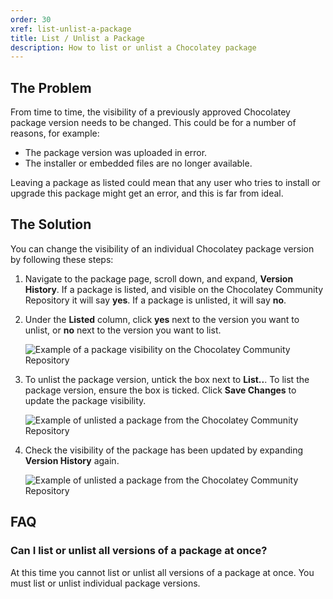 ```yaml
---
order: 30
xref: list-unlist-a-package
title: List / Unlist a Package
description: How to list or unlist a Chocolatey package
---
```


## The Problem

From time to time, the visibility of a previously approved Chocolatey package version needs to be changed. This could be for a number of reasons, for example:

* The package version was uploaded in error.
* The installer or embedded files are no longer available.

Leaving a package as listed could mean that any user who tries to install or upgrade this package might get an error, and this is far from ideal.

## The Solution

You can change the visibility of an individual Chocolatey package version by following these steps:

1. Navigate to the package page, scroll down, and expand, **Version History**. If a package is listed, and visible on the Chocolatey Community Repository it will say **yes**. If a package is unlisted, it will say **no**.

1. Under the **Listed** column, click **yes** next to the version you want to unlist, or **no** next to the version you want to list.

    ![Example of a package visibility on the Chocolatey Community Repository](/images/maintainers/unlist-package-status-listed.png)

1. To unlist the package version, untick the box next to **List..**. To list the package version, ensure the box is ticked. Click **Save Changes** to update the package visibility.

    ![Example of unlisted a package from the Chocolatey Community Repository](/images/maintainers/unlist-package.png)

1. Check the visibility of the package has been updated by expanding **Version History** again.

    ![Example of unlisted a package from the Chocolatey Community Repository](/images/maintainers/unlist-package-status-unlisted.png)

## FAQ

### Can I list or unlist all versions of a package at once?

At this time you cannot list or unlist all versions of a package at once. You must list or unlist individual package versions.
